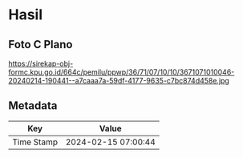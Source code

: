 # Hasil

## Foto C Plano

https://sirekap-obj-formc.kpu.go.id/664c/pemilu/ppwp/36/71/07/10/10/3671071010046-20240214-190441--a7caaa7a-59df-4177-9635-c7bc874d458e.jpg


## Metadata

| Key        | Value               |
| ---------- | ------------------- |
| Time Stamp | 2024-02-15 07:00:44 |




